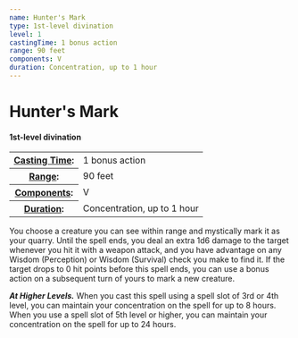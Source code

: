 ```yaml
---
name: Hunter's Mark
type: 1st-level divination
level: 1
castingTime: 1 bonus action
range: 90 feet
components: V
duration: Concentration, up to 1 hour
---
```


Hunter's Mark
=============

#### 1st-level divination

<table cellspacing="0" class="statBlock"><tbody><tr><th><a href="/srd/spellcasting/castingASpell.htm#castingtime">Casting Time</a>:</th><td>1 bonus action</td></tr><tr><th><a href="/srd/spellcasting/castingASpell.htm#range">Range</a>:</th><td>90 feet</td></tr><tr><th><a href="/srd/spellcasting/castingASpell.htm#components">Components</a>:</th><td>V</td></tr><tr><th><a href="/srd/spellcasting/castingASpell.htm#duration">Duration</a>:</th><td>Concentration, up to 1 hour</td></tr></tbody></table>

You choose a creature you can see within range and mystically mark it as your quarry. Until the spell ends, you deal an extra 1d6 damage to the target whenever you hit it with a weapon attack, and you have advantage on any Wisdom (Perception) or Wisdom (Survival) check you make to find it. If the target drops to 0 hit points before this spell ends, you can use a bonus action on a subsequent turn of yours to mark a new creature.

_**At Higher Levels.**_ When you cast this spell using a spell slot of 3rd or 4th level, you can maintain your concentration on the spell for up to 8 hours. When you use a spell slot of 5th level or higher, you can maintain your concentration on the spell for up to 24 hours.